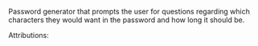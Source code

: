 Password generator that prompts the user for questions regarding which characters they would want in the password and how long it should be.

Attributions:
